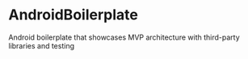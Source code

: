 # AndroidBoilerplate
Android boilerplate that showcases MVP architecture with third-party libraries and testing
